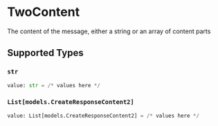 # TwoContent

The content of the message, either a string or an array of content parts


## Supported Types

### `str`

```python
value: str = /* values here */
```

### `List[models.CreateResponseContent2]`

```python
value: List[models.CreateResponseContent2] = /* values here */
```

